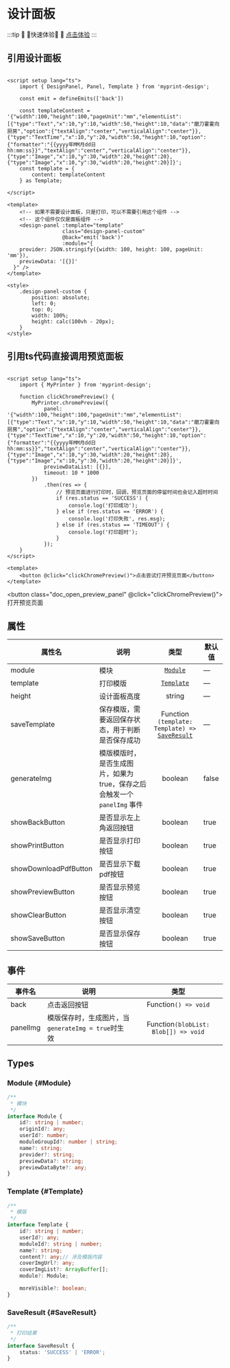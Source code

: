 # 设计面板

:::tip :tada: :100:快速体验:100: :tada:
[点击体验](./design-panel)
:::

## 引用设计面板

```vue

<script setup lang="ts">
    import { DesignPanel, Panel, Template } from 'myprint-design';
    
    const emit = defineEmits(['back'])
    
    const templateContent = '{"width":100,"height":100,"pageUnit":"mm","elementList":[{"type":"Text","x":10,"y":10,"width":50,"height":10,"data":"磨刀霍霍向厨房","option":{"textAlign":"center","verticalAlign":"center"}},{"type":"TextTime","x":10,"y":20,"width":50,"height":10,"option":{"formatter":"{{yyyy年MM月dd日 hh:mm:ss}}","textAlign":"center","verticalAlign":"center"}},{"type":"Image","x":10,"y":30,"width":20,"height":20},{"type":"Image","x":10,"y":30,"width":20,"height":20}]}';
    const template = {
        content: templateContent
    } as Template;

</script>

<template>
    <!-- 如果不需要设计面板，只是打印，可以不需要引用这个组件 -->
    <!-- 这个组件仅仅是面板组件 -->
    <design-panel :template="template"
                  class="design-panel-custom"
                  @back="emit('back')"
                  :module="{
    provider: JSON.stringify({width: 100, height: 100, pageUnit: 'mm'}),
    previewData: '[{}]'
  }" />
</template>

<style>
    .design-panel-custom {
        position: absolute;
        left: 0;
        top: 0;
        width: 100%;
        height: calc(100vh - 20px);
    }
</style>
```

## 引用ts代码直接调用预览面板

```vue

<script setup lang="ts">
    import { MyPrinter } from 'myprint-design';
    
    function clickChromePreview() {
        MyPrinter.chromePreview({
            panel: '{"width":100,"height":100,"pageUnit":"mm","elementList":[{"type":"Text","x":10,"y":10,"width":50,"height":10,"data":"磨刀霍霍向厨房","option":{"textAlign":"center","verticalAlign":"center"}},{"type":"TextTime","x":10,"y":20,"width":50,"height":10,"option":{"formatter":"{{yyyy年MM月dd日 hh:mm:ss}}","textAlign":"center","verticalAlign":"center"}},{"type":"Image","x":10,"y":30,"width":20,"height":20},{"type":"Image","x":10,"y":30,"width":20,"height":20}]}',
            previewDataList: [{}],
            timeout: 10 * 1000
        })
            .then(res => {
                // 预览页面进行打印时，回调，预览页面的停留时间也会记入超时时间
                if (res.status == 'SUCCESS') {
                    console.log('打印成功');
                } else if (res.status == 'ERROR') {
                    console.log('打印失败', res.msg);
                } else if (res.status == 'TIMEOUT') {
                    console.log('打印超时');
                }
            });
    }
</script>

<template>
    <button @click="clickChromePreview()">点击尝试打开预览页面</button>
</template>

```

<script setup lang="ts">
    import { inBrowser } from 'vitepress';
    import { computed } from 'vue';
    import { template } from '../../examples/constant'; 

    let MyPrinter = null;
    if(inBrowser){
         import('@myprint/design').then(module=>{
                MyPrinter = module.MyPrinter;
         });
    }

    function clickChromePreview() {
        MyPrinter.chromePreview({ panel: '{"width":100,"height":100,"pageUnit":"mm","elementList":[{"type":"Text","x":10,"y":10,"width":50,"height":10,"data":"磨刀霍霍向厨房","option":{"textAlign":"center","verticalAlign":"center"}},{"type":"TextTime","x":10,"y":20,"width":50,"height":10,"option":{"formatter":"{{yyyy年MM月dd日 hh:mm:ss}}","textAlign":"center","verticalAlign":"center"}},{"type":"Image","x":10,"y":30,"width":20,"height":20},{"type":"Image","x":10,"y":30,"width":20,"height":20}]}', 
            previewDataList: [{}],
            timeout: 10 * 1000})
            .then(res => {
                // 预览页面进行打印时，回调，预览页面的停留时间也会记入超时时间
                if (res.status == 'SUCCESS') {
                    console.log('打印成功');
                } else if (res.status == 'ERROR') {
                    console.log('打印失败', res.msg);
                } else if (res.status == 'TIMEOUT') {
                    console.log('打印超时');
                }
            });
    }

</script>

<button class="doc_open_preview_panel" @click="clickChromePreview()">打开预览页面</button>

## 属性

| 属性名                   | 说明                                          |                                 类型                                 | 默认值   |
|-----------------------|---------------------------------------------|:------------------------------------------------------------------:|-------|
| module                | 模块                                          |                        [`Module`](#Module)                         | —     |
| template              | 打印模版                                        |                      [`Template`](#Template)                       | —     |
| height                | 设计面板高度                                      |                               string                               | —     |
| saveTemplate          | 保存模版，需要返回保存状态，用于判断是否保存成功                    | Function<br/>`(template: Template) => `[`SaveResult`](#SaveResult) | —     |
| generateImg           | 模版模版时，是否生成图片，如果为true，保存之后会触发一个`panelImg` 事件 |                              boolean                               | false |
| showBackButton        | 是否显示左上角返回按钮                                 |                              boolean                               | true  |
| showPrintButton       | 是否显示打印按钮                                    |                              boolean                               | true  |
| showDownloadPdfButton | 是否显示下载pdf按钮                                 |                              boolean                               | true  |
| showPreviewButton     | 是否显示预览按钮                                    |                              boolean                               | true  |
| showClearButton       | 是否显示清空按钮                                    |                              boolean                               | true  |
| showSaveButton        | 是否显示保存按钮                                    |                              boolean                               | true  |

## 事件

| 事件名      | 说明                                  |                  类型                  |
|----------|-------------------------------------|:------------------------------------:|
| back     | 点击返回按钮                              |         Function`() => void`         |
| panelImg | 模版保存时，生成图片，当`generateImg = true`时生效 | Function`(blobList: Blob[]) => void` |

## Types

### Module {#Module}

```ts
/**
 * 模块
 */
interface Module {
    id?: string | number;
    originId?: any;
    userId?: number;
    moduleGroupId?: number | string;
    name?: string;
    provider?: string;
    previewData?: string;
    previewDataByte?: any;
}
```

### Template {#Template}

```ts
/**
 * 模版
 */
interface Template {
    id?: string | number;
    userId?: any;
    moduleId?: string | number;
    name?: string;
    content?: any;// 涉及模版内容
    coverImgUrl?: any;
    coverImgList?: ArrayBuffer[];
    module?: Module;

    moreVisible?: boolean;
}
```

### SaveResult {#SaveResult}

```ts
/**
 * 打印结果
 */
interface SaveResult {
    status: 'SUCCESS' | 'ERROR';
}
```

<style lang="css">
.doc_open_preview_panel {
    padding-left : 15px;
    padding-right : 15px;
    border-radius: 50px;
    border: var(--vp-c-brand-1) 3px solid;
    transition: background 0.5s ease, color 0.5s ease;
}
.doc_open_preview_panel:hover {
    color: white;
    background: var(--vp-c-brand-1);
}
</style>
